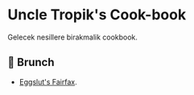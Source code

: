 # Uncle Tropik's Cook-book
Gelecek nesillere birakmalik cookbook.

##  🥞 Brunch

- [Eggslut's Fairfax](https://github.com/aardabayram/tropikcookbook/blob/master/Brunch/Eggslut%20Fairfax%20Recipe.md).
